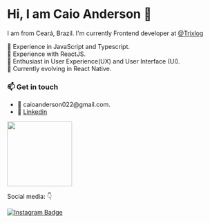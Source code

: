 # Hi, I am Caio Anderson 👋

I am from Ceará, Brazil. I'm currently Frontend developer at <a href='https://www.trixlog.com'>@Trixlog</a>


📌 Experience in JavaScript and Typescript. <br />
📌 Experience with ReactJS. <br />
📌 Enthusiast in User Experience(UX) and User Interface (UI). <br />
📌 Currently evolving in React Native.  <br />

  
### 📫 Get in touch
   <ul>
      <li>📧 caioanderson022@gmail.com. </li>
      <li>🔗 <a href='https://www.linkedin.com/in/caio-anderson/'>Linkedin</a> </li>
  </ul>
     
     
<img height="150em" src="https://github-readme-stats.vercel.app/api/top-langs/?username=CaioAnderson&layout=compact&langs_count=7&theme=dark" />

Social media: 👇

[![Instagram Badge](https://img.shields.io/badge/-Instagram-red?style=flat-square&logo=Instagram&logoColor=white&link=https://www.instagram.com/_caio_anderson/)](https://www.instagram.com/_caio_anderson/) 
